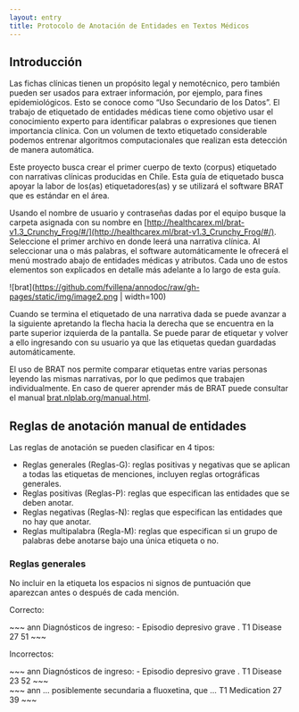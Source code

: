 ```yaml
---
layout: entry
title: Protocolo de Anotación de Entidades en Textos Médicos
---
```


## Introducción

Las fichas clínicas tienen un propósito legal y nemotécnico, pero también pueden ser usados para extraer información, por ejemplo, para fines epidemiológicos. Esto se conoce como “Uso Secundario de los Datos”. El trabajo de etiquetado de entidades médicas tiene como objetivo usar el conocimiento experto para identificar palabras o expresiones que tienen importancia clínica. Con un volumen de texto etiquetado considerable podemos entrenar algoritmos computacionales que realizan esta detección de manera automática.

Este proyecto busca crear el primer cuerpo de texto (corpus) etiquetado con narrativas clínicas producidas en Chile. Esta guía de etiquetado busca apoyar la labor de los(as) etiquetadores(as) y se utilizará el software BRAT que es estándar en el área. 

Usando el nombre de usuario y contraseñas dadas por el equipo busque la carpeta asignada con su nombre en [http://healthcarex.ml/brat-v1.3_Crunchy_Frog/#/](http://healthcarex.ml/brat-v1.3_Crunchy_Frog/#/). Seleccione el primer archivo en donde leerá una narrativa clínica. Al seleccionar una o más palabras, el software automáticamente le ofrecerá el menú mostrado abajo de entidades médicas y atributos. Cada uno de estos elementos son explicados en detalle más adelante a lo largo de esta guía.

![brat](https://github.com/fvillena/annodoc/raw/gh-pages/static/img/image2.png | width=100)

Cuando se termina el etiquetado de una narrativa dada se puede avanzar a la siguiente apretando la flecha hacia la derecha que se encuentra en la parte superior izquierda de la pantalla. Se puede parar de etiquetar y volver a ello ingresando con su usuario ya que las etiquetas quedan guardadas automáticamente. 

El uso de BRAT nos permite comparar etiquetas entre varias personas leyendo las mismas narrativas, por lo que pedimos que trabajen individualmente. En caso de querer aprender más de BRAT puede consultar el manual [brat.nlplab.org/manual.html](brat.nlplab.org/manual.html).

## Reglas de anotación manual de entidades

Las reglas de anotación se pueden clasificar en 4 tipos:
* Reglas generales (Reglas-G): reglas positivas y negativas que se aplican a todas las etiquetas de menciones, incluyen reglas ortográficas generales.
* Reglas positivas (Reglas-P): reglas que especifican las entidades que se deben anotar.
* Reglas negativas (Reglas-N): reglas que especifican las entidades que no hay que anotar.
* Reglas multipalabra (Regla-M): reglas que especifican si un grupo de palabras debe anotarse bajo una única etiqueta o no.

### Reglas generales

No incluir en la etiqueta los espacios ni signos de puntuación que aparezcan antes o después de cada mención.

Correcto:

<div class="annotation-correct" markdown="1">
~~~ ann
Diagnósticos de ingreso: - Episodio depresivo grave .
T1 Disease 27 51 
~~~
</div>

Incorrectos:

<div class="annotation-incorrect" markdown="1">
~~~ ann
Diagnósticos de ingreso: - Episodio depresivo grave .
T1 Disease 23 52 
~~~
</div>

<div class="annotation-incorrect" markdown="1">
~~~ ann
… posiblemente secundaria a fluoxetina, que …
T1 Medication 27 39 
~~~
</div>
